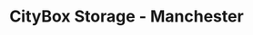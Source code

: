 ---
title: "CityBox Storage - Manchester"
url: /calgary/citybox-storage-manchester/
shop: storage rental
---